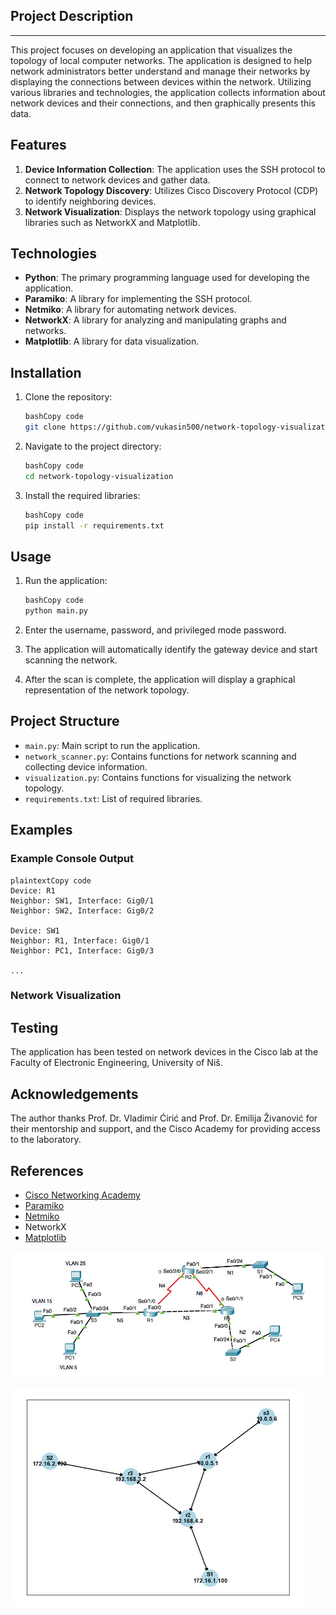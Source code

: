 ## Project Description

---

This project focuses on developing an application that visualizes the topology of local computer networks. The application is designed to help network administrators better understand and manage their networks by displaying the connections between devices within the network. Utilizing various libraries and technologies, the application collects information about network devices and their connections, and then graphically presents this data.

## Features

1. **Device Information Collection**: The application uses the SSH protocol to connect to network devices and gather data.
2. **Network Topology Discovery**: Utilizes Cisco Discovery Protocol (CDP) to identify neighboring devices.
3. **Network Visualization**: Displays the network topology using graphical libraries such as NetworkX and Matplotlib.

## Technologies

- **Python**: The primary programming language used for developing the application.
- **Paramiko**: A library for implementing the SSH protocol.
- **Netmiko**: A library for automating network devices.
- **NetworkX**: A library for analyzing and manipulating graphs and networks.
- **Matplotlib**: A library for data visualization.

## Installation

1. Clone the repository:
    
    ```bash
    bashCopy code
    git clone https://github.com/vukasin500/network-topology-visualization.git
    ```
    
2. Navigate to the project directory:
    
    ```bash
    bashCopy code
    cd network-topology-visualization
    ```
    
3. Install the required libraries:
    
    ```bash
    bashCopy code
    pip install -r requirements.txt
    ```
    

## Usage

1. Run the application:
    
    ```bash
    bashCopy code
    python main.py
    ```
    
2. Enter the username, password, and privileged mode password.
3. The application will automatically identify the gateway device and start scanning the network.
4. After the scan is complete, the application will display a graphical representation of the network topology.

## Project Structure

- `main.py`: Main script to run the application.
- `network_scanner.py`: Contains functions for network scanning and collecting device information.
- `visualization.py`: Contains functions for visualizing the network topology.
- `requirements.txt`: List of required libraries.

## Examples

### Example Console Output

```
plaintextCopy code
Device: R1
Neighbor: SW1, Interface: Gig0/1
Neighbor: SW2, Interface: Gig0/2

Device: SW1
Neighbor: R1, Interface: Gig0/1
Neighbor: PC1, Interface: Gig0/3

...

```

### Network Visualization

## Testing

The application has been tested on network devices in the Cisco lab at the Faculty of Electronic Engineering, University of Niš.

## Acknowledgements

The author thanks Prof. Dr. Vladimir Ćirić and Prof. Dr. Emilija Živanović for their mentorship and support, and the Cisco Academy for providing access to the laboratory.

## References

- [Cisco Networking Academy](https://www.netacad.com/)
- [Paramiko](https://pypi.org/project/paramiko/)
- [Netmiko](https://github.com/ktbyers/netmiko)
- NetworkX
- [Matplotlib](https://matplotlib.org/)

![Untitled](images/topology.jpeg)

![Untitled](images/output.jpeg)
